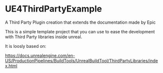 # UE4ThirdPartyExample
A Third Party Plugin creation that extends the documentation made by Epic


This is a simple template project that you can use to ease the development with Third Party libraries inside unreal.

It is loosly based on:

https://docs.unrealengine.com/en-US/ProductionPipelines/BuildTools/UnrealBuildTool/ThirdPartyLibraries/index.html
